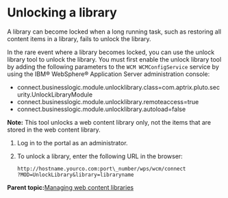 # Unlocking a library

A library can become locked when a long running task, such as restoring all content items in a library, fails to unlock the library.

In the rare event where a library becomes locked, you can use the unlock library tool to unlock the library. You must first enable the unlock library tool by adding the following parameters to the `WCM WCMConfigService` service by using the IBM® WebSphere® Application Server administration console:

-   connect.businesslogic.module.unlocklibrary.class=com.aptrix.pluto.security.UnlockLibraryModule
-   connect.businesslogic.module.unlocklibrary.remoteaccess=true
-   connect.businesslogic.module.unlocklibrary.autoload=false

**Note:** This tool unlocks a web content library only, not the items that are stored in the web content library.

1.  Log in to the portal as an administrator.

2.  To unlock a library, enter the following URL in the browser:

    ```
    http://hostname.yourco.com:port\_number/wps/wcm/connect
    ?MOD=UnlockLibrary&library=libraryname
    
    ```


**Parent topic:**[Managing web content libraries](../panel_help/wcm_admin_libraries.md)

